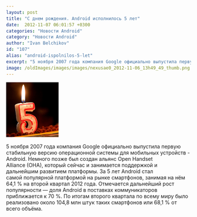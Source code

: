 ```yaml
---
layout: post
title: "С днем рождения. Android исполнилось 5 лет"
date:  2012-11-07 06:01:57 +0300
categories: "Новости Android"
category: "Новости Android"
author: "Ivan Belchikov"
id: "107"
alias: "android-ispolnilos-5-let"
excerpt: "5 ноября 2007 года компания Google официально выпустила первую стабильную версию операционной системы для мобильных устройств - Android. Немного позже был создан альянс Open Handset Alliance (OHA), который сейчас и занимается поддержкой и дальнейшим развитием платформы."
image: /oldImages/images/images/nexusae0_2012-11-06_13h49_49_thumb.png
---
```

<img src="/oldImages/images/images/nexusae0_2012-11-06_13h49_49_thumb.png" >

5 ноября 2007 года компания Google официально выпустила первую стабильную версию операционной системы для мобильных устройств - Android. Немного позже был создан альянс Open Handset Alliance (OHA), который сейчас и занимается поддержкой и дальнейшим развитием платформы.
За 5 лет Android стал самой популярной платформой на рынке смартфонов, занимая на нём 64,1 % на второй квартал 2012 года. Отмечается дальнейший рост популярности — доля Android в поставках коммуникаторов приближается к 70 %. По итогам второго квартала по всему миру было реализовано около 104,8 млн штук таких смартфонов или 68,1 % от всего объёма.

 
